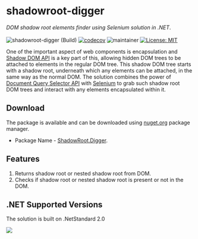 # shadowroot-digger
*DOM shadow root elements finder using Selenium solution in .NET*. </br></br>
![shadowroot-digger (Build)](https://github.com/abhinavminhas/shadowroot-digger/actions/workflows/build.yml/badge.svg)
[![codecov](https://codecov.io/gh/abhinavminhas/shadowroot-digger/branch/main/graph/badge.svg?token=8LXZL9ZLZR)](https://codecov.io/gh/abhinavminhas/shadowroot-digger)
![maintainer](https://img.shields.io/badge/Creator/Maintainer-abhinavminhas-e65c00)
[![License: MIT](https://img.shields.io/badge/License-MIT-blue.svg)](https://opensource.org/licenses/MIT)

One of the important aspect of web components is encapsulation and [Shadow DOM API](https://developer.mozilla.org/en-US/docs/Web/Web_Components/Using_shadow_DOM) is a key part of this, allowing hidden DOM trees to be attached to elements in the regular DOM tree. This shadow DOM tree starts with a shadow root, underneath which any elements can be attached, in the same way as the normal DOM. The solution combines the power of [Document Query Selector API](https://developer.mozilla.org/en-US/docs/Web/API/Document/querySelector)  with [Selenium](https://www.selenium.dev/) to grab such shadow root DOM trees and interact with any elements encapsulated within it.

## Download
The package is available and can be downloaded using [nuget.org](https://www.nuget.org/) package manager.  
- Package Name - [ShadowRoot.Digger]().

## Features

1. Returns shadow root or nested shadow root from DOM.
2. Checks if shadow root or nested shadow root is present or not in the DOM.

## .NET Supported Versions

The solution is built on .NetStandard 2.0  

<img src="https://user-images.githubusercontent.com/17473202/137575806-fdebc1ff-4741-4ada-8974-0459c6e27830.png" />
